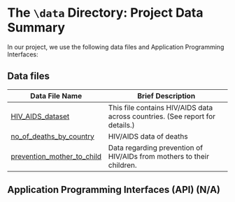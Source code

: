 # The `\data` Directory: Project Data Summary

In our project, we use the following data files and Application Programming Interfaces:

## Data files
|Data File Name | Brief Description|
|---------------| -----------------|
|[HIV_AIDS_dataset](./HIV_AIDS_dataset) | This file contains HIV/AIDS data across countries. (See report for details.)
|[no_of_deaths_by_country](./no_of_deaths_by_country.csv) | HIV/AIDS data of deaths
| [prevention_mother_to_child](./prevention_mother_to_child) | Data regarding prevention of HIV/AIDs from mothers to their children.

## Application Programming Interfaces (API) (N/A)
